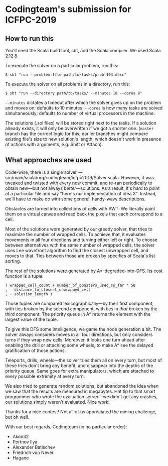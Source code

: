 # Codingteam's submission for ICFPC-2019

## How to run this

You'll need the Scala build tool, sbt, and the Scala compiler. We used Scala
2.12.8.

To execute the solver on a particular problem, run this:

    $ sbt "run --problem-file path/to/tasks/prob-103.desc"

To execute the solver on all problems in a directory, run this:

    $ sbt "run --directory path/to/tasks/ --minutes 10 --cores 8"

`--minutes` dictates a timeout after which the solver gives up on the problem
and moves on; defaults to 10 minutes. `--cores` is how many tasks are solved
simultaneously; defaults to number of virtual processors in the machine.

The solutions (.sol files) will be stored right next to the tasks. If a solution
already exists, it will only be overwritten if we got a shorter one. (`master`
branch has the correct logic for this; earlier branches might compare existing
file's size to new solution's length, which doesn't work in presence of actions
with arguments, e.g. Shift or Attach).

## What approaches are used

Code-wise, there is a single solver —
src/main/scala/org/codingteam/icfpc2019/Solver.scala. However, it was tweaked
and twisted with every new commit, and re-ran periodically to obtain new—but not
always *better*—solutions. As a result, it's hard to point at a particular file
and say "here's our implementation of idea X". Instead, we'll have to make do
with some general, handy-wavy descriptions.

Obstacles are turned into collections of cells with AWT. We literally paint them
on a virtual canvas and read back the pixels that each correspond to a cell.

Most of the solutions were generated by our greedy solver, that tries to
maximize the number of wrapped cells. To achieve that, it evaluates movements in
all four directions and turning either left or right. To choose between
alternatives with the same number of wrapped cells, the solver uses Lee
wavefront algorithm to find the closest unwrapped cell, and moves to that. Ties
between those are broken by specifics of Scala's list sorting.

The rest of the solutions were generated by A*-degraded-into-DFS. Its cost
function is a tuple:

    ( wrapped_cell_count + number_of_boosters_used_so_far * 50
    , - distance_to_closest_unwrapped_cell
    , - solution_length )

Those tuples are compared lexicographically—by their first component, with ties
broken by the second component, with ties in *that* broken by the third
component. The priority queue in A* returns the element with the largest value
of the tuple.

To give this DFS some intelligence, we game the node generation a bit. The
solver always considers moves in all four directions, but only considers turns
if they wrap new cells. Moreover, it looks one turn ahead after enabling the
drill or attaching some wheels, to make A* see the delayed gratification of
those actions.

Teleports, drills, wheels—the solver tries them all on every turn, but most of
these tries don't bring any benefit, and disappear into the depths of the
priority queue. Same goes for extra manipulators, which are attached to every
possible extremity at every turn.

We also tried to generate random solutions, but abandoned the idea when we saw
that the results are measured in megabytes. Hat tip to that smart programmer who
wrote the evaluation server—we didn't get any crashes, our solutions simply
weren't evaluated. Nice work!


Thanks for a nice contest! Not all of us appreciated the mining challenge, but
oh well.


With our best regards,
Codingteam (in no particular order):

- Akon32
- Portnov Ilya
- Alexander Batischev
- Friedrich von Never
- Hagane
